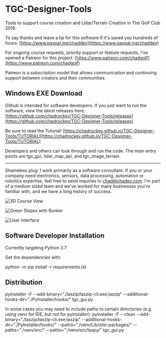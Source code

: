 # TGC-Designer-Tools

Tools to support course creation and Lidar/Terrain Creation in The Golf Club 2019.

To say thanks and leave a tip for this software if it's saved you hundreds of hours: [https://www.paypal.me/chaddev](https://www.paypal.me/chaddev)

For ongoing course requests, priority support or feature requests, I've opened a Patreon for this project: [https://www.patreon.com/chadgolf](https://www.patreon.com/chadgolf)

Patreon is a subscription model that allows communication and continuing support between creators and their communities.

## Windows EXE Download

Github is intended for software developers.  If you just want to run the software, view the latest releases here: [https://github.com/chadrockey/TGC-Designer-Tools/releases](https://github.com/chadrockey/TGC-Designer-Tools/releases)

Be sure to read the Tutorial! [https://chadrockey.github.io/TGC-Designer-Tools/TUTORIAL](https://chadrockey.github.io/TGC-Designer-Tools/TUTORIAL)

Developers and others can look through and run the code.  The main entry points are tgc_gui, lidar_map_api, and tgc_image_terrain.

------

Shameless plug: I work primarily as a software consultant.  If you or your company need electronics, sensors, data processing, automation or robotics expertise, feel free to send inquiries to chad@chadev.com.  I'm part of a medium sized team and we've worked for many businesses you're familiar with, and we have a long history of success.

![3D Course View](https://i.imgur.com/vVPcNBh.png)

![Green Slopes with Bunker](https://i.imgur.com/VazhLEU.png)

![User Interface](https://i.imgur.com/4GnzENd.png)

## Software Developer Installation

Currently targeting Python 3.7

Get the dependencies with:

python -m pip install -r requirements.txt

## Distribution

pyinstaller -F --add-binary="./laszip/laszip-cli.exe;laszip" --additional-hooks-dir="./PyInstaller/hooks/" tgc_gui.py

In some cases you may need to include paths to certain directories (e.g. using venv for IDE, but not for pyinstaller):
pyinstaller -F --clean --add-binary="./laszip/laszip-cli.exe;laszip" --additional-hooks-dir="./PyInstaller/hooks/" --paths="./venv/Lib/site-packages/" --paths="./venv/src/" --paths="./venv/src/laspy/" tgc_gui.py
